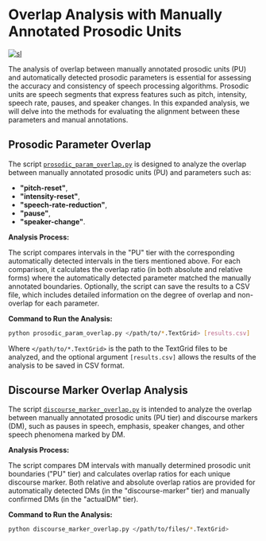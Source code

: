 # Overlap Analysis with Manually Annotated Prosodic Units

[![sl](https://img.shields.io/badge/lang-sl-blue.svg)](overlap_analysis.sl.md)

The analysis of overlap between manually annotated prosodic units (PU) and automatically detected prosodic parameters is essential for assessing the accuracy and consistency of speech processing algorithms. Prosodic units are speech segments that express features such as pitch, intensity, speech rate, pauses, and speaker changes. In this expanded analysis, we will delve into the methods for evaluating the alignment between these parameters and manual annotations.

## Prosodic Parameter Overlap

The script [`prosodic_param_overlap.py`](../prosodic_param_overlap.py) is designed to analyze the overlap between manually annotated prosodic units (PU) and parameters such as:

- **"pitch-reset"**,
- **"intensity-reset"**,
- **"speech-rate-reduction"**,
- **"pause"**,
- **"speaker-change"**.

**Analysis Process:**

The script compares intervals in the "PU" tier with the corresponding automatically detected intervals in the tiers mentioned above. For each comparison, it calculates the overlap ratio (in both absolute and relative forms) where the automatically detected parameter matched the manually annotated boundaries. Optionally, the script can save the results to a CSV file, which includes detailed information on the degree of overlap and non-overlap for each parameter.

**Command to Run the Analysis:**

```bash
python prosodic_param_overlap.py </path/to/*.TextGrid> [results.csv]
```

Where `</path/to/*.TextGrid>` is the path to the TextGrid files to be analyzed, and the optional argument `[results.csv]` allows the results of the analysis to be saved in CSV format.

## Discourse Marker Overlap Analysis

The script [`discourse_marker_overlap.py`](../discourse_marker_overlap.py) is intended to analyze the overlap between manually annotated prosodic units (PU tier) and discourse markers (DM), such as pauses in speech, emphasis, speaker changes, and other speech phenomena marked by DM.

**Analysis Process:**

The script compares DM intervals with manually determined prosodic unit boundaries ("PU" tier) and calculates overlap ratios for each unique discourse marker. Both relative and absolute overlap ratios are provided for automatically detected DMs (in the "discourse-marker" tier) and manually confirmed DMs (in the "actualDM" tier).

**Command to Run the Analysis:**

```bash
python discourse_marker_overlap.py </path/to/files/*.TextGrid>
```